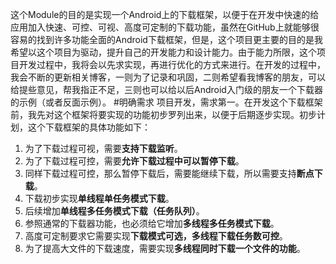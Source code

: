 这个Module的目的是实现一个Android上的下载框架，以便于在开发中快速的给应用加入快速、可控、可视、高度可定制的下载功能，虽然在GitHub上就能够很容易的找到许多功能全面的Android下载框架，但是，这个项目更主要的目的是我希望以这个项目为驱动，提升自己的开发能力和设计能力。由于能力所限，这个项目开发过程中，我将会以先求实现，再进行优化的方式来进行。在开发的过程中，我会不断的更新相关博客，一则为了记录和巩固，二则希望看我博客的朋友，可以给提些意见，帮我指正不足，三则也可以给以后Android入门级的朋友一个下载器的示例（或者反面示例）。
#明确需求
项目开发，需求第一。在开发这个下载框架前，我先对这个框架将要实现的功能初步罗列出来，以便于后期逐步实现。初步计划，这个下载框架的具体功能如下：
1. 为了下载过程可视，需要**支持下载监听**。
2. 为了下载过程可控，需要**允许下载过程中可以暂停下载**。
3. 同样下载过程可控，那么暂停下载后，需要能继续下载，所以需要支持**断点下载**。
4. 下载初步实现**单线程单任务模式下载**。
5. 后续增加**单线程多任务模式下载（任务队列）**。
6. 参照通常的下载器功能，也必须给它增加**多线程多任务模式下载**。
7. 高度可定制要求它需要实现**下载模式可选，多线程下载任务数可控**。
8. 为了提高大文件的下载速度，需要实现**多线程同时下载一个文件的功能**。